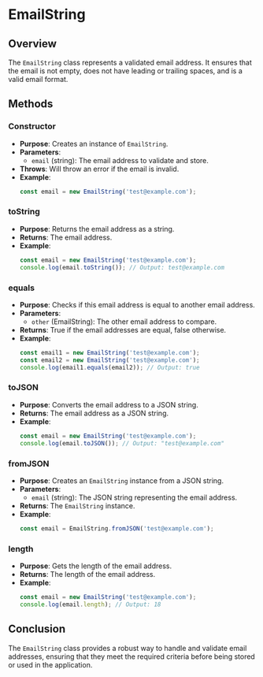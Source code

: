 # EmailString

## Overview

The `EmailString` class represents a validated email address. It ensures that the email is not empty, does not have leading or trailing spaces, and is a valid email format.

## Methods

### Constructor

- **Purpose**: Creates an instance of `EmailString`.
- **Parameters**:
  - `email` (string): The email address to validate and store.
- **Throws**: Will throw an error if the email is invalid.
- **Example**:
  ```typescript
  const email = new EmailString('test@example.com');
  ```

### toString

- **Purpose**: Returns the email address as a string.
- **Returns**: The email address.
- **Example**:
  ```typescript
  const email = new EmailString('test@example.com');
  console.log(email.toString()); // Output: test@example.com
  ```

### equals

- **Purpose**: Checks if this email address is equal to another email address.
- **Parameters**:
  - `other` (EmailString): The other email address to compare.
- **Returns**: True if the email addresses are equal, false otherwise.
- **Example**:
  ```typescript
  const email1 = new EmailString('test@example.com');
  const email2 = new EmailString('test@example.com');
  console.log(email1.equals(email2)); // Output: true
  ```

### toJSON

- **Purpose**: Converts the email address to a JSON string.
- **Returns**: The email address as a JSON string.
- **Example**:
  ```typescript
  const email = new EmailString('test@example.com');
  console.log(email.toJSON()); // Output: "test@example.com"
  ```

### fromJSON

- **Purpose**: Creates an `EmailString` instance from a JSON string.
- **Parameters**:
  - `email` (string): The JSON string representing the email address.
- **Returns**: The `EmailString` instance.
- **Example**:
  ```typescript
  const email = EmailString.fromJSON('test@example.com');
  ```

### length

- **Purpose**: Gets the length of the email address.
- **Returns**: The length of the email address.
- **Example**:
  ```typescript
  const email = new EmailString('test@example.com');
  console.log(email.length); // Output: 18
  ```

## Conclusion

The `EmailString` class provides a robust way to handle and validate email addresses, ensuring that they meet the required criteria before being stored or used in the application.
